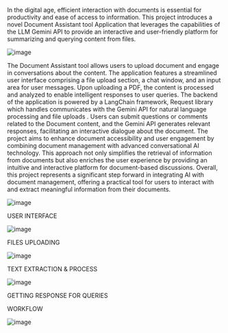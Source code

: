 In the digital age, efficient interaction with documents is essential for productivity and ease of access to information. This project introduces a novel Document Assistant tool Application that leverages the capabilities of the LLM Gemini API to provide an interactive and user-friendly platform for summarizing and querying content from files.

![image](https://github.com/user-attachments/assets/3ead803e-70f3-4756-8403-dcd137afb972)

The Document Assistant tool allows users to upload document and engage in conversations about the content. The application features a streamlined user interface comprising a file upload section, a chat window, and an input area for user messages. Upon uploading a PDF, the content is processed and analyzed to enable intelligent responses to user queries.
The backend of the application is powered by a LangChain framework, Request library which handles communicates with the Gemini API for natural language processing and file uploads . Users can submit questions or comments related to the Document content, and the Gemini API generates relevant responses, facilitating an interactive dialogue about the document.
The project aims to enhance document accessibility and user engagement by combining document management with advanced conversational AI technology. This approach not only simplifies the retrieval of information from documents but also enriches the user experience by providing an intuitive and interactive platform for document-based discussions.
Overall, this project represents a significant step forward in integrating AI with document management, offering a practical tool for users to interact with and extract meaningful information from their documents.

![image](https://github.com/user-attachments/assets/0952d955-fbec-460f-a1cb-d09fb025d8e0)

USER INTERFACE 

![image](https://github.com/user-attachments/assets/2c4d3993-98a5-47b7-ba0b-1c0213939dfc)

FILES UPLOADING

![image](https://github.com/user-attachments/assets/77d470a7-5b2b-49c2-80a3-4fc2867a3563)

TEXT EXTRACTION & PROCESS

![image](https://github.com/user-attachments/assets/71724f0f-b54f-42a8-81aa-77b2bc8b32e7)

GETTING RESPONSE FOR QUERIES

WORKFLOW

![image](https://github.com/user-attachments/assets/44f5c822-b678-4c9a-bbf6-3df3042c1bd5)
